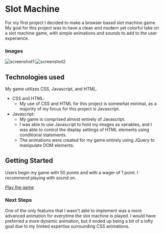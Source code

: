 # Slot Machine
For my first project I decided to make a browser based slot machine game. My goal for this project was to have a clean and modern yet colorful take on a slot machine game, with simple animations and sounds to add to the user experience.

### Images
![screenshot1](https://private-user-images.githubusercontent.com/162614484/330938964-276b7278-e652-4908-a034-00eba4968a96.png?jwt=eyJhbGciOiJIUzI1NiIsInR5cCI6IkpXVCJ9.eyJpc3MiOiJnaXRodWIuY29tIiwiYXVkIjoicmF3LmdpdGh1YnVzZXJjb250ZW50LmNvbSIsImtleSI6ImtleTUiLCJleHAiOjE3MTU4MTE1OTcsIm5iZiI6MTcxNTgxMTI5NywicGF0aCI6Ii8xNjI2MTQ0ODQvMzMwOTM4OTY0LTI3NmI3Mjc4LWU2NTItNDkwOC1hMDM0LTAwZWJhNDk2OGE5Ni5wbmc_WC1BbXotQWxnb3JpdGhtPUFXUzQtSE1BQy1TSEEyNTYmWC1BbXotQ3JlZGVudGlhbD1BS0lBVkNPRFlMU0E1M1BRSzRaQSUyRjIwMjQwNTE1JTJGdXMtZWFzdC0xJTJGczMlMkZhd3M0X3JlcXVlc3QmWC1BbXotRGF0ZT0yMDI0MDUxNVQyMjE0NTdaJlgtQW16LUV4cGlyZXM9MzAwJlgtQW16LVNpZ25hdHVyZT04ODQ2ZDkyYWY0MTAyNzgyNzNlMzlmNjUzNTM5ODRhMzhjNWMyNmE3N2E0MmU4ODkxOGViMjQ5ZWFlZjJlYzI2JlgtQW16LVNpZ25lZEhlYWRlcnM9aG9zdCZhY3Rvcl9pZD0wJmtleV9pZD0wJnJlcG9faWQ9MCJ9.RUgPOTkBgcA6BC3O0dj7K9vFxcYKzFXd-Mo5R6RDUKk)
![screenshot2](https://private-user-images.githubusercontent.com/162614484/330938976-2b44325e-f862-476b-aea5-776bfac0373b.png?jwt=eyJhbGciOiJIUzI1NiIsInR5cCI6IkpXVCJ9.eyJpc3MiOiJnaXRodWIuY29tIiwiYXVkIjoicmF3LmdpdGh1YnVzZXJjb250ZW50LmNvbSIsImtleSI6ImtleTUiLCJleHAiOjE3MTU4MTE1OTcsIm5iZiI6MTcxNTgxMTI5NywicGF0aCI6Ii8xNjI2MTQ0ODQvMzMwOTM4OTc2LTJiNDQzMjVlLWY4NjItNDc2Yi1hZWE1LTc3NmJmYWMwMzczYi5wbmc_WC1BbXotQWxnb3JpdGhtPUFXUzQtSE1BQy1TSEEyNTYmWC1BbXotQ3JlZGVudGlhbD1BS0lBVkNPRFlMU0E1M1BRSzRaQSUyRjIwMjQwNTE1JTJGdXMtZWFzdC0xJTJGczMlMkZhd3M0X3JlcXVlc3QmWC1BbXotRGF0ZT0yMDI0MDUxNVQyMjE0NTdaJlgtQW16LUV4cGlyZXM9MzAwJlgtQW16LVNpZ25hdHVyZT1mNGM3YWY4ODRiNzc5YTdiMDgyZDM2NzZiYTE0ZjcyMjBkNTY3NWNhN2ZmZDYzZDcwMmM3MmJiMzJlODYwNjkyJlgtQW16LVNpZ25lZEhlYWRlcnM9aG9zdCZhY3Rvcl9pZD0wJmtleV9pZD0wJnJlcG9faWQ9MCJ9.D4bjLtWk5PFjtN3GHkkaNdjmGEXRLUYA6Ubg10d2fv0)
## Technologies used
My game utilizes CSS, Javascript, and HTML.
- CSS and HTML:
    - My use of CSS and HTML for this project is somewhat minimal, as a majority of my focus for this project is Javascript.
- Javascript:
    - My game is comprised almost entirely of Javascript.
    - I was able to use Javascript to hold my images as variables, and I was able to control the display settings of HTML elements using conditional statements.
    - The animations were created for my game entirely using JQuery to manipulate DOM elements.

## Getting Started
Users begin my game with 50 points and with a wager of 1 point. I recommend playing with sound on.

[Play the game](https://cosmonott.github.io/slot_machine/)

### Next Steps
One of the only features that I wasn't able to implement was a more advanced animation for everytime the slot machine is played. I would have preferred a more dynamic animation, but it ended up being a bit of a lofty goal due to my limited expertise surrounding CSS animations.
